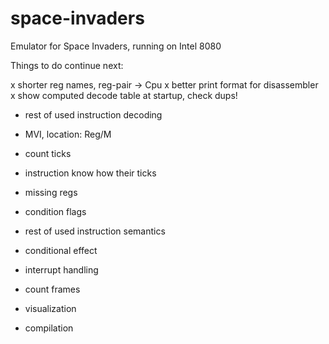 # space-invaders

Emulator for Space Invaders, running on Intel 8080


Things to do continue next:

x shorter reg names, reg-pair -> Cpu
x better print format for disassembler
x show computed decode table at startup, check dups!

- rest of used instruction decoding
- MVI, location: Reg/M

- count ticks
- instruction know how their ticks

- missing regs
- condition flags
- rest of used instruction semantics
- conditional effect

- interrupt handling
- count frames
- visualization

- compilation
